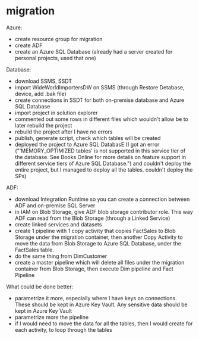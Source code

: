 # migration

Azure:

- create resource group for migration
- create ADF
- create an Azure SQL Database (already had a server created for personal projects, used that one)

Database:
- download SSMS, SSDT
- import WideWorldImportersDW on SSMS (through  Restore Detabase, device, add .bak file)
- create connections in SSDT for both on-premise database and Azure SQL Database
- import project in solution explorer
- commented out some rows in different files which wouldn't allow be to later rebuild the project
- rebuild the project after I have no errors
- publish, generate script, check which tables will be created
- deployed the project to Azure SQL DatabasE (I got an error ("'MEMORY_OPTIMIZED tables' is not supported in this service tier of the database. See Books Online for more details on feature support in different service tiers of Azure SQL Database.") and couldn't deploy the entire project, but I managed to deploy all the tables. couldn't deploy the SPs)

ADF:
- download Integration Runtime so you can create a connection between ADF and on-premise SQL Server
- in IAM on Blob Storage, give ADF blob storage contributor role. This way ADF can read from the Blob Storage (through a Linked Service)
- create linked services and datasets
- create 1 pipeline with 1 copy activity that copies FactSales to Blob Storage under the migration container, then  another Copy Activity to move the data from Blob Storage to Azure SQL Database, under the FactSales table.
- do the same thing from DimCustomer
- create a master pipeline which will delete all files under the migration container from Blob Storage, then execute Dim pipeline and Fact Pipeline


What could be done better:
- parametrize it more, especially where I have keys on connections. These should be kept in Azure Key Vault. Any sensitive data should be kept in Azure Key Vault
- parametrize more the pipeline
- if I would need to move the data for all the tables, then I would create for each activity, to loop through the tables 
